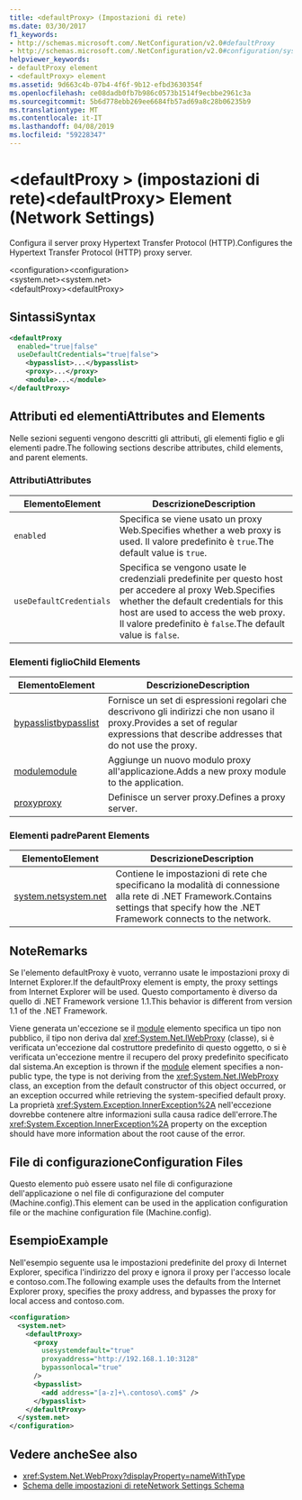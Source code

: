 ```yaml
---
title: <defaultProxy> (Impostazioni di rete)
ms.date: 03/30/2017
f1_keywords:
- http://schemas.microsoft.com/.NetConfiguration/v2.0#defaultProxy
- http://schemas.microsoft.com/.NetConfiguration/v2.0#configuration/system.net/defaultProxy
helpviewer_keywords:
- defaultProxy element
- <defaultProxy> element
ms.assetid: 9d663c4b-07b4-4f6f-9b12-efbd3630354f
ms.openlocfilehash: ce08dadb0fb7b986c0573b1514f9ecbbe2961c3a
ms.sourcegitcommit: 5b6d778ebb269ee6684fb57ad69a8c28b06235b9
ms.translationtype: MT
ms.contentlocale: it-IT
ms.lasthandoff: 04/08/2019
ms.locfileid: "59228347"
---
```

# <a name="defaultproxy-element-network-settings"></a><span data-ttu-id="fcb0b-102">\<defaultProxy > (impostazioni di rete)</span><span class="sxs-lookup"><span data-stu-id="fcb0b-102">\<defaultProxy> Element (Network Settings)</span></span>
<span data-ttu-id="fcb0b-103">Configura il server proxy Hypertext Transfer Protocol (HTTP).</span><span class="sxs-lookup"><span data-stu-id="fcb0b-103">Configures the Hypertext Transfer Protocol (HTTP) proxy server.</span></span>  
  
 <span data-ttu-id="fcb0b-104">\<configuration></span><span class="sxs-lookup"><span data-stu-id="fcb0b-104">\<configuration></span></span>  
<span data-ttu-id="fcb0b-105">\<system.net></span><span class="sxs-lookup"><span data-stu-id="fcb0b-105">\<system.net></span></span>  
<span data-ttu-id="fcb0b-106">\<defaultProxy></span><span class="sxs-lookup"><span data-stu-id="fcb0b-106">\<defaultProxy></span></span>  
  
## <a name="syntax"></a><span data-ttu-id="fcb0b-107">Sintassi</span><span class="sxs-lookup"><span data-stu-id="fcb0b-107">Syntax</span></span>  
  
```xml  
<defaultProxy  
  enabled="true|false"  
  useDefaultCredentials="true|false">  
    <bypasslist>...</bypasslist>  
    <proxy>...</proxy>  
    <module>...</module>  
</defaultProxy>
```  
  
## <a name="attributes-and-elements"></a><span data-ttu-id="fcb0b-108">Attributi ed elementi</span><span class="sxs-lookup"><span data-stu-id="fcb0b-108">Attributes and Elements</span></span>  
 <span data-ttu-id="fcb0b-109">Nelle sezioni seguenti vengono descritti gli attributi, gli elementi figlio e gli elementi padre.</span><span class="sxs-lookup"><span data-stu-id="fcb0b-109">The following sections describe attributes, child elements, and parent elements.</span></span>  
  
### <a name="attributes"></a><span data-ttu-id="fcb0b-110">Attributi</span><span class="sxs-lookup"><span data-stu-id="fcb0b-110">Attributes</span></span>  
  
|**<span data-ttu-id="fcb0b-111">Elemento</span><span class="sxs-lookup"><span data-stu-id="fcb0b-111">Element</span></span>**|**<span data-ttu-id="fcb0b-112">Descrizione</span><span class="sxs-lookup"><span data-stu-id="fcb0b-112">Description</span></span>**|  
|-----------------|---------------------|  
|`enabled`|<span data-ttu-id="fcb0b-113">Specifica se viene usato un proxy Web.</span><span class="sxs-lookup"><span data-stu-id="fcb0b-113">Specifies whether a web proxy is used.</span></span> <span data-ttu-id="fcb0b-114">Il valore predefinito è `true`.</span><span class="sxs-lookup"><span data-stu-id="fcb0b-114">The default value is `true`.</span></span>|  
|`useDefaultCredentials`|<span data-ttu-id="fcb0b-115">Specifica se vengono usate le credenziali predefinite per questo host per accedere al proxy Web.</span><span class="sxs-lookup"><span data-stu-id="fcb0b-115">Specifies whether the default credentials for this host are used to access the web proxy.</span></span> <span data-ttu-id="fcb0b-116">Il valore predefinito è `false`.</span><span class="sxs-lookup"><span data-stu-id="fcb0b-116">The default value is `false`.</span></span>|  
  
### <a name="child-elements"></a><span data-ttu-id="fcb0b-117">Elementi figlio</span><span class="sxs-lookup"><span data-stu-id="fcb0b-117">Child Elements</span></span>  
  
|**<span data-ttu-id="fcb0b-118">Elemento</span><span class="sxs-lookup"><span data-stu-id="fcb0b-118">Element</span></span>**|**<span data-ttu-id="fcb0b-119">Descrizione</span><span class="sxs-lookup"><span data-stu-id="fcb0b-119">Description</span></span>**|  
|-----------------|---------------------|  
|[<span data-ttu-id="fcb0b-120">bypasslist</span><span class="sxs-lookup"><span data-stu-id="fcb0b-120">bypasslist</span></span>](../../../../../docs/framework/configure-apps/file-schema/network/bypasslist-element-network-settings.md)|<span data-ttu-id="fcb0b-121">Fornisce un set di espressioni regolari che descrivono gli indirizzi che non usano il proxy.</span><span class="sxs-lookup"><span data-stu-id="fcb0b-121">Provides a set of regular expressions that describe addresses that do not use the proxy.</span></span>|  
|[<span data-ttu-id="fcb0b-122">module</span><span class="sxs-lookup"><span data-stu-id="fcb0b-122">module</span></span>](../../../../../docs/framework/configure-apps/file-schema/network/module-element-network-settings.md)|<span data-ttu-id="fcb0b-123">Aggiunge un nuovo modulo proxy all'applicazione.</span><span class="sxs-lookup"><span data-stu-id="fcb0b-123">Adds a new proxy module to the application.</span></span>|  
|[<span data-ttu-id="fcb0b-124">proxy</span><span class="sxs-lookup"><span data-stu-id="fcb0b-124">proxy</span></span>](../../../../../docs/framework/configure-apps/file-schema/network/proxy-element-network-settings.md)|<span data-ttu-id="fcb0b-125">Definisce un server proxy.</span><span class="sxs-lookup"><span data-stu-id="fcb0b-125">Defines a proxy server.</span></span>|  
  
### <a name="parent-elements"></a><span data-ttu-id="fcb0b-126">Elementi padre</span><span class="sxs-lookup"><span data-stu-id="fcb0b-126">Parent Elements</span></span>  
  
|**<span data-ttu-id="fcb0b-127">Elemento</span><span class="sxs-lookup"><span data-stu-id="fcb0b-127">Element</span></span>**|**<span data-ttu-id="fcb0b-128">Descrizione</span><span class="sxs-lookup"><span data-stu-id="fcb0b-128">Description</span></span>**|  
|-----------------|---------------------|  
|[<span data-ttu-id="fcb0b-129">system.net</span><span class="sxs-lookup"><span data-stu-id="fcb0b-129">system.net</span></span>](../../../../../docs/framework/configure-apps/file-schema/network/system-net-element-network-settings.md)|<span data-ttu-id="fcb0b-130">Contiene le impostazioni di rete che specificano la modalità di connessione alla rete di .NET Framework.</span><span class="sxs-lookup"><span data-stu-id="fcb0b-130">Contains settings that specify how the .NET Framework connects to the network.</span></span>|  
  
## <a name="remarks"></a><span data-ttu-id="fcb0b-131">Note</span><span class="sxs-lookup"><span data-stu-id="fcb0b-131">Remarks</span></span>  
 <span data-ttu-id="fcb0b-132">Se l'elemento defaultProxy è vuoto, verranno usate le impostazioni proxy di Internet Explorer.</span><span class="sxs-lookup"><span data-stu-id="fcb0b-132">If the defaultProxy element is empty, the proxy settings from Internet Explorer will be used.</span></span> <span data-ttu-id="fcb0b-133">Questo comportamento è diverso da quello di .NET Framework versione 1.1.</span><span class="sxs-lookup"><span data-stu-id="fcb0b-133">This behavior is different from version 1.1 of the .NET Framework.</span></span>  
  
 <span data-ttu-id="fcb0b-134">Viene generata un'eccezione se il [module](../../../../../docs/framework/configure-apps/file-schema/network/module-element-network-settings.md) elemento specifica un tipo non pubblico, il tipo non deriva dal <xref:System.Net.IWebProxy> (classe), si è verificata un'eccezione dal costruttore predefinito di questo oggetto, o si è verificata un'eccezione mentre il recupero del proxy predefinito specificato dal sistema.</span><span class="sxs-lookup"><span data-stu-id="fcb0b-134">An exception is thrown if the [module](../../../../../docs/framework/configure-apps/file-schema/network/module-element-network-settings.md) element specifies a non-public type, the type is not deriving from the <xref:System.Net.IWebProxy> class, an exception from the default constructor of this object occurred, or an exception occurred while retrieving the system-specified default proxy.</span></span> <span data-ttu-id="fcb0b-135">La proprietà <xref:System.Exception.InnerException%2A> nell'eccezione dovrebbe contenere altre informazioni sulla causa radice dell'errore.</span><span class="sxs-lookup"><span data-stu-id="fcb0b-135">The <xref:System.Exception.InnerException%2A> property on the exception should have more information about the root cause of the error.</span></span>  
  
## <a name="configuration-files"></a><span data-ttu-id="fcb0b-136">File di configurazione</span><span class="sxs-lookup"><span data-stu-id="fcb0b-136">Configuration Files</span></span>  
 <span data-ttu-id="fcb0b-137">Questo elemento può essere usato nel file di configurazione dell'applicazione o nel file di configurazione del computer (Machine.config).</span><span class="sxs-lookup"><span data-stu-id="fcb0b-137">This element can be used in the application configuration file or the machine configuration file (Machine.config).</span></span>  
  
## <a name="example"></a><span data-ttu-id="fcb0b-138">Esempio</span><span class="sxs-lookup"><span data-stu-id="fcb0b-138">Example</span></span>  
 <span data-ttu-id="fcb0b-139">Nell'esempio seguente usa le impostazioni predefinite del proxy di Internet Explorer, specifica l'indirizzo del proxy e ignora il proxy per l'accesso locale e contoso.com.</span><span class="sxs-lookup"><span data-stu-id="fcb0b-139">The following example uses the defaults from the Internet Explorer proxy, specifies the proxy address, and bypasses the proxy for local access and contoso.com.</span></span>  
  
```xml  
<configuration>  
  <system.net>  
    <defaultProxy>  
      <proxy  
        usesystemdefault="true"  
        proxyaddress="http://192.168.1.10:3128"  
        bypassonlocal="true"  
      />  
      <bypasslist>  
        <add address="[a-z]+\.contoso\.com$" />  
      </bypasslist>  
    </defaultProxy>  
  </system.net>  
</configuration>  
```  
  
## <a name="see-also"></a><span data-ttu-id="fcb0b-140">Vedere anche</span><span class="sxs-lookup"><span data-stu-id="fcb0b-140">See also</span></span>

- <xref:System.Net.WebProxy?displayProperty=nameWithType>
- [<span data-ttu-id="fcb0b-141">Schema delle impostazioni di rete</span><span class="sxs-lookup"><span data-stu-id="fcb0b-141">Network Settings Schema</span></span>](../../../../../docs/framework/configure-apps/file-schema/network/index.md)

